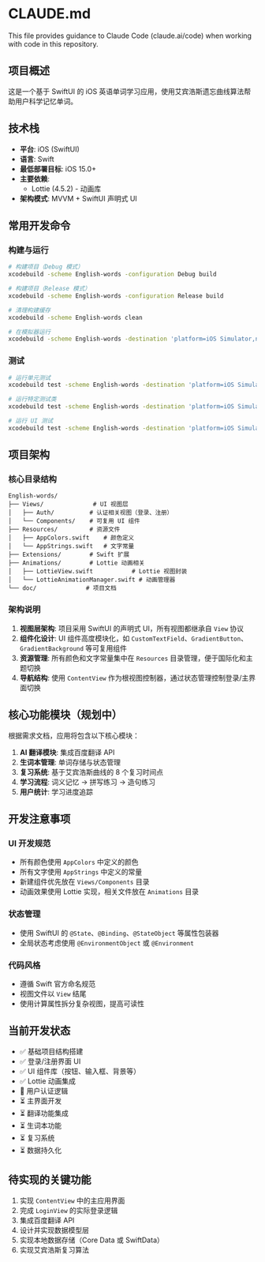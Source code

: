 # CLAUDE.md

This file provides guidance to Claude Code (claude.ai/code) when working with code in this repository.

## 项目概述

这是一个基于 SwiftUI 的 iOS 英语单词学习应用，使用艾宾浩斯遗忘曲线算法帮助用户科学记忆单词。

## 技术栈

- **平台**: iOS (SwiftUI)
- **语言**: Swift
- **最低部署目标**: iOS 15.0+
- **主要依赖**: 
  - Lottie (4.5.2) - 动画库
- **架构模式**: MVVM + SwiftUI 声明式 UI

## 常用开发命令

### 构建与运行
```bash
# 构建项目（Debug 模式）
xcodebuild -scheme English-words -configuration Debug build

# 构建项目（Release 模式）
xcodebuild -scheme English-words -configuration Release build

# 清理构建缓存
xcodebuild -scheme English-words clean

# 在模拟器运行
xcodebuild -scheme English-words -destination 'platform=iOS Simulator,name=iPhone 15' build run
```

### 测试
```bash
# 运行单元测试
xcodebuild test -scheme English-words -destination 'platform=iOS Simulator,name=iPhone 15'

# 运行特定测试类
xcodebuild test -scheme English-words -destination 'platform=iOS Simulator,name=iPhone 15' -only-testing:English-wordsTests/SpecificTestClass

# 运行 UI 测试
xcodebuild test -scheme English-words -destination 'platform=iOS Simulator,name=iPhone 15' -only-testing:English-wordsUITests
```

## 项目架构

### 核心目录结构
```
English-words/
├── Views/              # UI 视图层
│   ├── Auth/          # 认证相关视图（登录、注册）
│   └── Components/    # 可复用 UI 组件
├── Resources/         # 资源文件
│   ├── AppColors.swift    # 颜色定义
│   └── AppStrings.swift   # 文字常量
├── Extensions/        # Swift 扩展
├── Animations/        # Lottie 动画相关
│   ├── LottieView.swift           # Lottie 视图封装
│   └── LottieAnimationManager.swift # 动画管理器
└── doc/              # 项目文档
```

### 架构说明

1. **视图层架构**: 项目采用 SwiftUI 的声明式 UI，所有视图都继承自 `View` 协议
2. **组件化设计**: UI 组件高度模块化，如 `CustomTextField`、`GradientButton`、`GradientBackground` 等可复用组件
3. **资源管理**: 所有颜色和文字常量集中在 `Resources` 目录管理，便于国际化和主题切换
4. **导航结构**: 使用 `ContentView` 作为根视图控制器，通过状态管理控制登录/主界面切换

## 核心功能模块（规划中）

根据需求文档，应用将包含以下核心模块：

1. **AI 翻译模块**: 集成百度翻译 API
2. **生词本管理**: 单词存储与状态管理
3. **复习系统**: 基于艾宾浩斯曲线的 8 个复习时间点
4. **学习流程**: 词义记忆 → 拼写练习 → 造句练习
5. **用户统计**: 学习进度追踪

## 开发注意事项

### UI 开发规范
- 所有颜色使用 `AppColors` 中定义的颜色
- 所有文字使用 `AppStrings` 中定义的常量
- 新建组件优先放在 `Views/Components` 目录
- 动画效果使用 Lottie 实现，相关文件放在 `Animations` 目录

### 状态管理
- 使用 SwiftUI 的 `@State`、`@Binding`、`@StateObject` 等属性包装器
- 全局状态考虑使用 `@EnvironmentObject` 或 `@Environment`

### 代码风格
- 遵循 Swift 官方命名规范
- 视图文件以 `View` 结尾
- 使用计算属性拆分复杂视图，提高可读性

## 当前开发状态

- ✅ 基础项目结构搭建
- ✅ 登录/注册界面 UI
- ✅ UI 组件库（按钮、输入框、背景等）
- ✅ Lottie 动画集成
- 🚧 用户认证逻辑
- ⏳ 主界面开发
- ⏳ 翻译功能集成
- ⏳ 生词本功能
- ⏳ 复习系统
- ⏳ 数据持久化

## 待实现的关键功能

1. 实现 `ContentView` 中的主应用界面
2. 完成 `LoginView` 的实际登录逻辑
3. 集成百度翻译 API
4. 设计并实现数据模型层
5. 实现本地数据存储（Core Data 或 SwiftData）
6. 实现艾宾浩斯复习算法